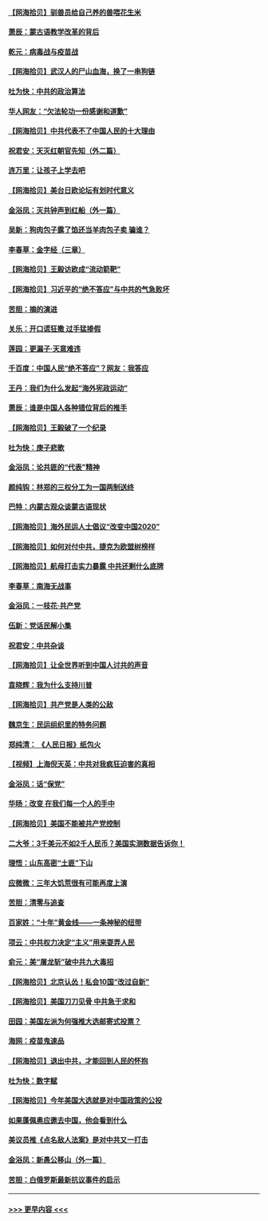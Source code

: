 #### [【网海拾贝】驯兽员给自己养的兽喂花生米](../pages/nsc993/n12393919.md?t=09110151) 
#### [萧辰：蒙古语教学改革的背后](../pages/nsc993/n12393677.md?t=09110151) 
#### [乾元：病毒战与疫苗战](../pages/nsc993/n12393107.md?t=09110151) 
#### [【网海拾贝】武汉人的尸山血海，换了一串狗链](../pages/nsc993/n12393043.md?t=09110151) 
#### [吐为快：中共的政治算法](../pages/nsc993/n12390506.md?t=09110151) 
#### [华人网友：“欠法轮功一份感谢和道歉”](../pages/nsc993/n12390098.md?t=09110151) 
#### [【网海拾贝】中共代表不了中国人民的十大理由](../pages/nsc993/n12388155.md?t=09110151) 
#### [祝君安：天灭红朝官先知（外二篇）](../pages/nsc993/n12387957.md?t=09110151) 
#### [连万里：让孩子上学去吧](../pages/nsc993/n12385309.md?t=09110151) 
#### [【网海拾贝】美台日欧论坛有划时代意义](../pages/nsc993/n12385232.md?t=09110151) 
#### [金浴凤：灭共钟声到红船（外一篇）](../pages/nsc993/n12385154.md?t=09110151) 
#### [吴新：狗肉包子露了馅还当羊肉包子卖 骗谁？](../pages/nsc993/n12385133.md?t=09110151) 
#### [李春草：金字经（三章）](../pages/nsc993/n12383691.md?t=09110151) 
#### [【网海拾贝】王毅访欧成“流动箭靶”](../pages/nsc993/n12383338.md?t=09110151) 
#### [【网海拾贝】习近平的“绝不答应”与中共的气急败坏](../pages/nsc993/n12382819.md?t=09110151) 
#### [苦胆：摘的演进](../pages/nsc993/n12382619.md?t=09110151) 
#### [关乐：开口谎狂撒 过手猛掺假](../pages/nsc993/n12382604.md?t=09110151) 
#### [莲园：更漏子‧天意难违](../pages/nsc993/n12382598.md?t=09110151) 
#### [千百度：中国人民“绝不答应”？网友：我答应](../pages/nsc993/n12382024.md?t=09110151) 
#### [王丹：我们为什么发起“海外宪政运动”](../pages/nsc993/n12380286.md?t=09110151) 
#### [萧辰：谁是中国人各种错位背后的推手](../pages/nsc993/n12379800.md?t=09110151) 
#### [【网海拾贝】王毅破了一个纪录](../pages/nsc993/n12379251.md?t=09110151) 
#### [吐为快：庚子悲歌](../pages/nsc993/n12378821.md?t=09110151) 
#### [金浴凤：论共匪的“代表”精神](../pages/nsc993/n12377546.md?t=09110151) 
#### [颜纯钩：林郑的三权分工为一国两制送终](../pages/nsc993/n12377306.md?t=09110151) 
#### [巴特：内蒙古观众谈蒙古语现状](../pages/nsc993/n12376923.md?t=09110151) 
#### [【网海拾贝】海外民运人士倡议“改变中国2020”](../pages/nsc993/n12376682.md?t=09110151) 
#### [【网海拾贝】如何对付中共，捷克为欧盟树榜样](../pages/nsc993/n12374209.md?t=09110151) 
#### [【网海拾贝】航母打击实力暴露 中共还剩什么底牌](../pages/nsc993/n12371825.md?t=09110151) 
#### [李春草：南海无战事](../pages/nsc993/n12371159.md?t=09110151) 
#### [金浴凤：一枝花·共产党](../pages/nsc993/n12368757.md?t=09110151) 
#### [伍新：党话民解小集](../pages/nsc993/n12366907.md?t=09110151) 
#### [祝君安：中共杂谈](../pages/nsc993/n12366076.md?t=09110151) 
#### [【网海拾贝】让全世界听到中国人讨共的声音](../pages/nsc993/n12365569.md?t=09110151) 
#### [袁晓辉：我为什么支持川普](../pages/nsc993/n12362670.md?t=09110151) 
#### [【网海拾贝】共产党是人类的公敌](../pages/nsc993/n12363182.md?t=09110151) 
#### [魏京生：民运组织里的特务问题](../pages/nsc993/n12363010.md?t=09110151) 
#### [郑纯清： 《人民日报》纸包火](../pages/nsc993/n12362706.md?t=09110151) 
#### [【视频】上海倪天英：中共对我疯狂迫害的真相](../pages/nsc993/n12356341.md?t=09110151) 
#### [金浴凤：话“保党”](../pages/nsc993/n12361867.md?t=09110151) 
#### [华旸：改变 在我们每一个人的手中](../pages/nsc993/n12361774.md?t=09110151) 
#### [【网海拾贝】美国不能被共产党控制](../pages/nsc993/n12360271.md?t=09110151) 
#### [二大爷：3千美元不如2千人民币？美国实测数据告诉你！](../pages/nsc993/n12358563.md?t=09110151) 
#### [理悟：山东高密“土匪”下山](../pages/nsc993/n12358535.md?t=09110151) 
#### [应微微：三年大饥荒很有可能再度上演](../pages/nsc993/n12358523.md?t=09110151) 
#### [苦胆：清零与追查](../pages/nsc993/n12358501.md?t=09110151) 
#### [百家姓：“十年”黄金线——一条神秘的纽带](../pages/nsc993/n12358319.md?t=09110151) 
#### [项云：中共权力决定“主义”用来耍弄人民](../pages/nsc993/n12358172.md?t=09110151) 
#### [俞元：美“屠龙斩”破中共九大毒招](../pages/nsc993/n12357822.md?t=09110151) 
#### [【网海拾贝】北京认怂！私会10国“改过自新”](../pages/nsc993/n12357784.md?t=09110151) 
#### [【网海拾贝】美国刀刀见骨 中共急于求和](../pages/nsc993/n12355511.md?t=09110151) 
#### [田园：美国左派为何强推大选邮寄式投票？](../pages/nsc993/n12352963.md?t=09110151) 
#### [海网：疫苗鬼速品](../pages/nsc993/n12354438.md?t=09110151) 
#### [【网海拾贝】退出中共，才能回到人民的怀抱](../pages/nsc993/n12352634.md?t=09110151) 
#### [吐为快：数字赋](../pages/nsc993/n12352317.md?t=09110151) 
#### [【网海拾贝】今年美国大选就是对中国政策的公投](../pages/nsc993/n12350973.md?t=09110151) 
#### [如果蓬佩奥应邀去中国，他会看到什么](../pages/nsc993/n12350945.md?t=09110151) 
#### [美议员推《点名敌人法案》是对中共又一打击](../pages/nsc993/n12350765.md?t=09110151) 
#### [金浴凤：新愚公移山（外一篇）](../pages/nsc993/n12350253.md?t=09110151) 
#### [苦胆：白俄罗斯最新抗议事件的启示](../pages/nsc993/n12349989.md?t=09110151) 

----
#### [ >>> 更早内容 <<< ](../indexes/nsc993-earlier.md)
